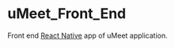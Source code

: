 # uMeet_Front_End
Front end [React Native](https://facebook.github.io/react-native/) app of uMeet application.
